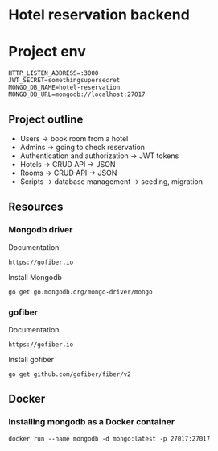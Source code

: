 # Hotel reservation backend

# Project env
```
HTTP_LISTEN_ADDRESS=:3000
JWT_SECRET=somethingsupersecret
MONGO_DB_NAME=hotel-reservation
MONGO_DB_URL=mongodb://localhost:27017
```

## Project outline
- Users -> book room from a hotel
- Admins -> going to check reservation
- Authentication and authorization -> JWT tokens
- Hotels -> CRUD API -> JSON
- Rooms -> CRUD API -> JSON
- Scripts -> database management -> seeding, migration 

## Resources
### Mongodb driver
Documentation
```
https://gofiber.io
```
Install Mongodb
```
go get go.mongodb.org/mongo-driver/mongo
```
### gofiber
Documentation
```
https://gofiber.io
```
Install gofiber
```
go get github.com/gofiber/fiber/v2
```

## Docker
### Installing mongodb as a Docker container
```
docker run --name mongodb -d mongo:latest -p 27017:27017
```